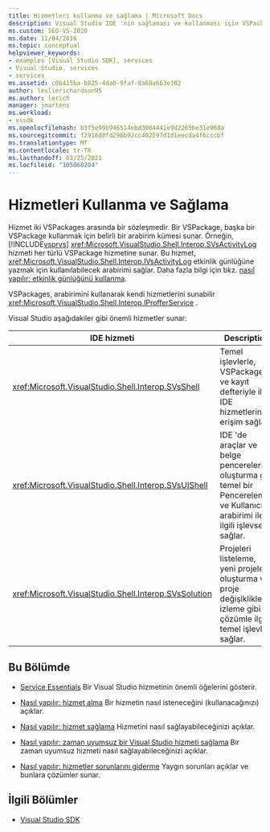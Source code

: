 ```yaml
---
title: Hizmetleri kullanma ve sağlama | Microsoft Docs
description: Visual Studio IDE 'nin sağlaması ve kullanması için VSPackages için sunduğu hizmetler hakkında bilgi edinin. Bu makalelerde hizmetlerin nasıl alınacağı ve sağlanması anlatılmaktadır.
ms.custom: SEO-VS-2020
ms.date: 11/04/2016
ms.topic: conceptual
helpviewer_keywords:
- examples [Visual Studio SDK], services
- Visual Studio, services
- services
ms.assetid: c0b415ba-b825-4da0-9faf-8a60a663e302
author: leslierichardson95
ms.author: lerich
manager: jmartens
ms.workload:
- vssdk
ms.openlocfilehash: b3f5e99b946514ebd3064441e9d2265be31e968a
ms.sourcegitcommit: f2916d8fd296b92cc402597d1d1eecda4f6cccbf
ms.translationtype: MT
ms.contentlocale: tr-TR
ms.lasthandoff: 03/25/2021
ms.locfileid: "105060204"
---
```

# <a name="using-and-providing-services"></a>Hizmetleri Kullanma ve Sağlama
Hizmet iki VSPackages arasında bir sözleşmedir. Bir VSPackage, başka bir VSPackage kullanmak için belirli bir arabirim kümesi sunar. Örneğin, [!INCLUDE[vsprvs](../code-quality/includes/vsprvs_md.md)] <xref:Microsoft.VisualStudio.Shell.Interop.SVsActivityLog> hizmeti her türlü VSPackage hizmetine sunar. Bu hizmet, <xref:Microsoft.VisualStudio.Shell.Interop.IVsActivityLog> etkinlik günlüğüne yazmak için kullanılabilecek arabirimi sağlar. Daha fazla bilgi için bkz. [nasıl yapılır: etkinlik günlüğünü kullanma](../extensibility/how-to-use-the-activity-log.md).

 VSPackages, arabirimini kullanarak kendi hizmetlerini sunabilir <xref:Microsoft.VisualStudio.Shell.Interop.IProfferService> .

 Visual Studio aşağıdakiler gibi önemli hizmetler sunar:

|IDE hizmeti|Description|
|-----------------|-----------------|
|<xref:Microsoft.VisualStudio.Shell.Interop.SVsShell>|Temel işlevlerle, VSPackages ve kayıt defteriyle ilgili IDE hizmetlerine erişim sağlar.|
|<xref:Microsoft.VisualStudio.Shell.Interop.SVsUIShell>|IDE 'de araçlar ve belge pencereleri oluşturma gibi temel bir Pencereleme ve Kullanıcı arabirimi ile ilgili işlevsellik sağlar.|
|<xref:Microsoft.VisualStudio.Shell.Interop.SVsSolution>|Projeleri listeleme, yeni projeler oluşturma ve proje değişikliklerini izleme gibi çözümle ilgili temel işlevleri sağlar.|

## <a name="in-this-section"></a>Bu Bölümde
- [Service Essentials](../extensibility/internals/service-essentials.md) Bir Visual Studio hizmetinin önemli öğelerini gösterir.

- [Nasıl yapılır: hizmet alma](../extensibility/how-to-get-a-service.md) Bir hizmetin nasıl isteneceğini (kullanacağınızı) açıklar.

- [Nasıl yapılır: hizmet sağlama](../extensibility/how-to-provide-a-service.md) Hizmetini nasıl sağlayabileceğinizi açıklar.

- [Nasıl yapılır: zaman uyumsuz bir Visual Studio hizmeti sağlama](../extensibility/how-to-provide-an-asynchronous-visual-studio-service.md) Bir zaman uyumsuz hizmeti nasıl sağlayabileceğinizi açıklar.

- [Nasıl yapılır: hizmetler sorunlarını giderme](../extensibility/how-to-troubleshoot-services.md) Yaygın sorunları açıklar ve bunlara çözümler sunar.

## <a name="related-sections"></a>İlgili Bölümler
- [Visual Studio SDK](../extensibility/visual-studio-sdk.md)

